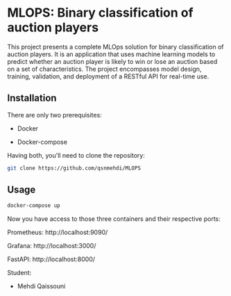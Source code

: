 # MLOPS: Binary classification of auction players

This project presents a complete MLOps solution for binary classification of auction players. It is an application that uses machine learning models to predict whether an auction player is likely to win or lose an auction based on a set of characteristics. The project encompasses model design, training, validation, and deployment of a RESTful API for real-time use.

## Installation

There are only two prerequisites:

 - Docker
 
 - Docker-compose

Having both, you'll need to clone the repository:

```bash
git clone https://github.com/qsnmehdi/MLOPS
```



## Usage

```bash
docker-compose up
```

Now you have access to those three containers and their respective ports:

Prometheus: http://localhost:9090/

Grafana: http://localhost:3000/

FastAPI: http://localhost:8000/



Student:

 - Mehdi Qaissouni
